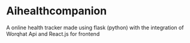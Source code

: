 # Aihealthcompanion
A online health tracker made using flask (python) with the integration of Worqhat Api and React.js for frontend 

